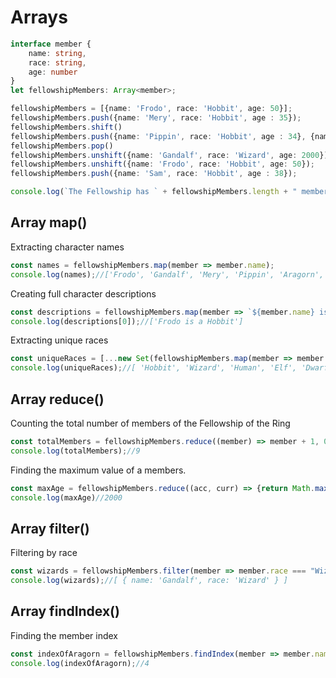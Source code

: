 # Arrays
```ts
interface member {
    name: string,
    race: string,
    age: number
}
let fellowshipMembers: Array<member>;

fellowshipMembers = [{name: 'Frodo', race: 'Hobbit', age: 50}];
fellowshipMembers.push({name: 'Mery', race: 'Hobbit', age : 35});
fellowshipMembers.shift()
fellowshipMembers.push({name: 'Pippin', race: 'Hobbit', age : 34}, {name: 'Aragorn', race: 'Human', age: 87}, {name: 'Legolas', race: 'Elf', age: 105}, {name: 'Gimli', race: 'Dwarf', age: 110}, {name: 'Boromir', race: 'Human', age: 40}, {name: 'Gandalf', race: 'Wizard', age:2000});
fellowshipMembers.pop()
fellowshipMembers.unshift({name: 'Gandalf', race: 'Wizard', age: 2000});
fellowshipMembers.unshift({name: 'Frodo', race: 'Hobbit', age: 50});
fellowshipMembers.push({name: 'Sam', race: 'Hobbit', age : 38});

console.log(`The Fellowship has ` + fellowshipMembers.length + " members.");//'The Fellowship has 9 members.'
```
## Array map()
Extracting character names  
```ts
const names = fellowshipMembers.map(member => member.name);
console.log(names);//['Frodo', 'Gandalf', 'Mery', 'Pippin', 'Aragorn', 'Legolas', 'Gimli','Boromir', 'Sam']
```
Creating full character descriptions
```ts
const descriptions = fellowshipMembers.map(member => `${member.name} is a ${member.race}`);
console.log(descriptions[0]);//['Frodo is a Hobbit']
```
Extracting unique races
```ts
const uniqueRaces = [...new Set(fellowshipMembers.map(member => member.race))];
console.log(uniqueRaces);//[ 'Hobbit', 'Wizard', 'Human', 'Elf', 'Dwarf' ]
```
## Array reduce()
Counting the total number of members of the Fellowship of the Ring
```ts
const totalMembers = fellowshipMembers.reduce((member) => member + 1, 0);
console.log(totalMembers);//9
```
Finding the maximum value of a members.
```ts
const maxAge = fellowshipMembers.reduce((acc, curr) => {return Math.max(acc, curr.age);}, 0)
console.log(maxAge)//2000
```
## Array filter()
Filtering by race
```ts
const wizards = fellowshipMembers.filter(member => member.race === "Wizard");
console.log(wizards);//[ { name: 'Gandalf', race: 'Wizard' } ]
```
## Array findIndex()
Finding the member index
```ts
const indexOfAragorn = fellowshipMembers.findIndex(member => member.name === "Aragorn");
console.log(indexOfAragorn);//4
```

